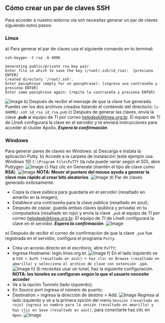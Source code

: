 ## Cómo crear un par de claves SSH
Para acceder a nuestro entorno via ssh necesitas generar un par de claves siguiendo estos pasos:

### Linux
a) Para generar el par de claves usa el siguiente comando en tu terminal:
    
    ssh-keygen -t rsa -b 4096
    
    Generating public/private rsa key pair.
    Enter file in which to save the key (/root/.ssh/id_rsa):  [presiona ENTER]
    Created directory '/root/.ssh'.
    Enter passphrase (empty for no passphrase): [ingresa una contraseña y presiona ENTER]
    Enter same passphrase again: [repite la contraseña y presiona ENTER]
![Image](../images/retorno_da_criacao_de_chave_ssh.png)
b) Después de recibir el mensaje de que la clave fue generada. Puedes ver los dos archivos creados listando el contenido del directorio: `ls $HOME/.ssh id_rsa id_rsa.pub`
c) Después de generar las claves, envía la clave **.pub** al equipo de TI por correo [helpdesk@linea.org.br](mailto:helpdesk@linea.org.br). El equipo de TI de LIneA configurará la clave en el servidor y te enviará instrucciones para acceder al cluster Apollo. ***Espera la confirmación***.

### Windows
Para generar pares de claves en Windows:
a) Descarga e instala la aplicación Putty.
b) Accede a la carpeta de instalación (este ejemplo usa Windows 10) `C:\Program File\PuTTY` (la ruta puede variar según el SO), abre Puttygen.
![Image](../images/caminho_do_programa_puttygem.png)
c) Haz clic en Generate (mantén el tipo de clave como **RSA**).
![Image](../images/gerando_chave_no_windons.png)
**NOTA: Mover el puntero del mouse ayuda a generar la clave más rápido al crear bits aleatorios**.
![Image](../images/carregamento_da_criacao_da_chave.png)
d) Par de claves generado exitosamente.

- Copia la clave pública para guardarla en el servidor (resaltado en amarillo en la imagen);
- Establece una contraseña para la clave pública (resaltado en azul);
- Después de copiar, guarda ambas claves (pública y privada) en tu computadora (resaltado en rojo) y envía la clave `.pub` al equipo de TI por correo [helpdesk@linea.org.br](mailto:helpdesk@linea.org.br). El equipo de TI de LIneA configurará la clave en el servidor. ***Espera la confirmación***.
![Image](../images/copiando_chave.png)

e) Después de recibir el correo de confirmación de que la clave `.pub` fue registrada en el servidor, configura el programa `Putty`.

- Crea un acceso directo en el escritorio, abre `PuTTY`;
- Ingresa Hostname: login.linea.org.br.
![Image](../images/tela_do_putty.png)
f) En el lado izquierdo ve a `SSH > Auth (resaltado en azul) > haz clic en Browse (resaltado en amarillo) y selecciona el archivo de clave con extensión .ppk`.
![Image](../images/configurando_aquivo_ppk.png)
h) Si necesitas usar un túnel, haz la siguiente configuración.
**NOTA: los túneles se configuran según lo que el usuario necesite acceder**
- Ve a la opción Tunnels (lado izquierdo);
- En Source port ingresa el número de puerto;
- Destination > ingresa la dirección de destino > Add.
![Image](../images/configurando_tunel_no_putty.png)
Regresa al lado izquierdo y ve a la primera opción del menú `Session (resaltado en rojo) ingresa un nombre para la sesión (resaltado en amarillo) y haz clic en Save (resaltado en azul)`, para conectarte haz clic en `Open`.
![Image](../images/logando_no_ambiente_putty.png)
